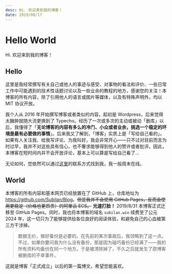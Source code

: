 ```yaml
---
desc: Hi. 欢迎来到我的博客！
date: 2019/08/17
---
```

# Hello World

Hi. 欢迎来到我的博客！

<!-- more -->

## Hello

这里是我经常撰写有关自己或他人的事迹与感受、对事物的看法和评价、一些日常工作中可能遇到的技术性话题讨论以及一些业余的教程的地方，感谢您的关注！本博客的所有内容，除了引用他人的语言或图片等媒体，以及有特殊声明外，均以 MIT 协议开放。

我个人从 2016 年开始撰写博客或者类似的内容，起初是 Wordpress，后来觉得太臃肿就随大流更换到了 Typecho。经历了一次或多次的主动或被动「删库」以后，我懂得了「**无论博客的内容有多么的冷门、小众或者业余，挑选一个稳定的环境是最有必要做的事情**」。后来我又了解到，「博客」实质上是「写给自己看的」。如果有人关注我、给我写评论、为我叫好，我会非常开心——只不过对目前而言为时过早，我并不对这些具有信心，也不奢求能够得到他人的赞许或者批评。因此，本博客在短时间内并不会开放评论，基本上可以算是写给自己看了...

无论如何，您依然可以通过[这里](/Contact)的联系方式找到我，我一般周末在线。

## World

本博客的所有内容和基本网页已经放置在了 GitHub 上，仓库地址为 <https://github.com/Subilan/Blog>。~~但是我并不会使用 GitHub Pages，反而会使用更稳定（价格也更昂贵）的阿里云 ECS。~~ **光速打脸！** 2019/8/31 本博客正式迁移至 GitHub Pages。同时，我也将本博客的域名 `subilan.win` 续费至了公元 2024 年，这一切只为了能够提供给各位良好的阅读体验，和避免自己的心血被第三方干涉掉。

> 数据无价，做好备份是必要的。在先前的某次事故后，我领略到了这一点。不过，如果你要问我为什么没有备份，那是因为碰巧备份已经满了——我的所有资料均备份在同一个地方。于是被清除掉了，不久之后就发生了原博客被删库的不幸事件。

这就是博客「正式成立」以后的第一篇博文，希望您能喜欢。